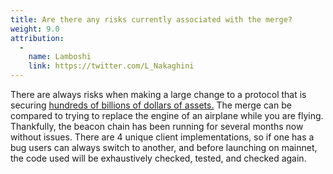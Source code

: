 ```yaml
---
title: Are there any risks currently associated with the merge?
weight: 9.0
attribution:
  -
    name: Lamboshi
    link: https://twitter.com/L_Nakaghini
---
```

There are always risks when making a large change to a protocol that is securing [hundreds of billions of dollars of assets.](https://etherscan.io/stat/supply) The merge can be compared to trying to replace the engine of an airplane while you are flying. Thankfully, the beacon chain has been running for several months now without issues. There are 4 unique client implementations, so if one has a bug users can always switch to another, and before launching on mainnet, the code used will be exhaustively checked, tested, and checked again.
